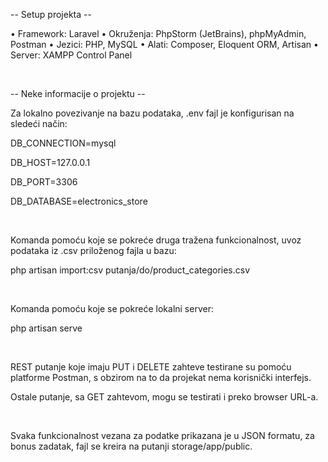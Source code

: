 <p> -- Setup projekta -- </p>
<p> • Framework: Laravel
    • Okruženja: PhpStorm (JetBrains), phpMyAdmin, Postman
    • Jezici: PHP, MySQL
    • Alati: Composer, Eloquent ORM, Artisan
    • Server: XAMPP Control Panel </p> <br>


<p> -- Neke informacije o projektu -- </p>
<p> Za lokalno povezivanje na bazu podataka, .env fajl je konfigurisan na sledeći način: </p>
<p> 	DB_CONNECTION=mysql </p>
<p> 	DB_HOST=127.0.0.1 </p> 
<p> 	DB_PORT=3306 </p>
<p> 	DB_DATABASE=electronics_store </p> <br>

<p> Komanda pomoću koje se pokreće druga tražena funkcionalnost, uvoz podataka iz .csv priloženog fajla u bazu: </p>
<p> 	php artisan import:csv putanja/do/product_categories.csv </p> <br>

<p> Komanda pomoću koje se pokreće lokalni server: </p>
<p> 	php artisan serve </p> <br>

<p> REST putanje koje imaju PUT i DELETE zahteve testirane su pomoću platforme Postman, s obzirom na to da projekat nema korisnički interfejs. </p>
<p> Ostale putanje, sa GET zahtevom, mogu se testirati i preko browser URL-a. </p> <br>

<p> Svaka funkcionalnost vezana za podatke prikazana je u JSON formatu, za bonus zadatak, fajl se kreira na putanji storage/app/public. </p>